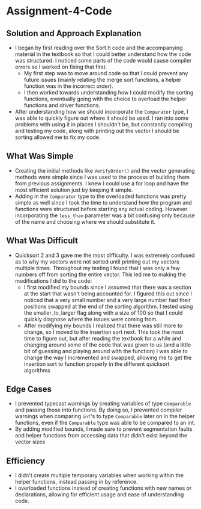 # Assignment-4-Code

## Solution and Approach Explanation
- I began by first reading over the Sort.h code and the accompanying material in the textbook so that I could better understand how the code was structured. I noticed some parts of the code would cause compiler errors so I worked on fixing that first.
  - My first step was to move around code so that I could prevent any future issues (mainly relating the merge sort functions, a helper function was in the incorrect order). 
  - I then worked towards understanding how I could modify the sorting functions, eventually going with the choice to overload the helper functions and driver functions.
- After understanding how we should incorporate the `Comparator` type, I was able to quickly figure out where it should be used. I ran into some problems with using it in places I shouldn't be, but constantly compiling and testing my code, along with printing out the vector I should be sorting allowed me to fix my code.
## What Was Simple
- Creating the initial methods like `VerifyOrder()` and the vector generating methods were simple since I was used to the process of building them from previous assignments. I knew I could use a for loop and have the most efficient solution just by keeping it simple.
- Adding in the `Comparator` type to the overloaded functions was pretty simple as well since I took the time to understand how the program and functions were structured before starting any actual coding. However incorporating the `less_than` parameter was a bit confusing only because of the name and choosing where we should substitute it.
## What Was Difficult
- Quicksort 2 and 3 gave me the most difficulty. I was extremely confused as to why my vectors were not sorted until printing out my vectors multiple times. Throughout my testing I found that I was only a few numbers off from sorting the entire vector. This led me to making the modifications I did to the code:
    - I first modified my bounds since I assumed that there was a section at the start that wasn't being accounted for. I figured this out since I noticed that a very small number and a very large number had their positions swapped at the end of the sorting algorithm. I tested using the smaller_to_larger flag along with a size of 100 so that I could quickly diagnose where the issues were coming from. 
    - After modifying my bounds I realized that there was still more to change, so I moved to the insertion sort next. This took the most time to figure out, but after reading the textbook for a while and changing around some of the code that was given to us (and a little bit of guessing and playing around with the function) I was able to change the way I incremented and swapped, allowing me to get the insertion sort to function properly in the different quicksort algorithms
## Edge Cases
- I prevented typecast warnings by creating variables of type `Comparable` and passing those into functions. By doing so, I prevented compiler warnings when comparing `int`'s to type `Comparable` later on in the helper functions, even if the `Comparable` type was able to be compared to an int.
- By adding modified bounds, I made sure to prevent segmentation faults and helper functions from accessing data that didn't exist beyond the vector sizes
## Efficiency
- I didn't create multiple temporary variables when working within the helper functions, instead passing in by reference. 
- I overloaded functions instead of creating functions with new names or declarations, allowing for efficient usage and ease of understanding code.
